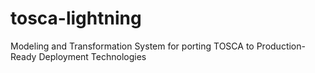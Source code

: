 # tosca-lightning
Modeling and Transformation System for porting TOSCA to Production-Ready Deployment Technologies
